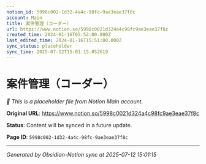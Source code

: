 ```yaml
---
notion_id: 5998c002-1d32-4a4c-98fc-9ae3eae37f8c
account: Main
title: 案件管理（コーダー）
url: https://www.notion.so/5998c0021d324a4c98fc9ae3eae37f8c
created_time: 2024-01-16T05:52:00.000Z
last_edited_time: 2024-01-16T15:51:00.000Z
sync_status: placeholder
sync_time: 2025-07-12T15:01:15.052619
---
```


# 案件管理（コーダー）

*🔄 This is a placeholder file from Notion Main account.*

**Original URL**: https://www.notion.so/5998c0021d324a4c98fc9ae3eae37f8c

**Status**: Content will be synced in a future update.

**Page ID**: `5998c002-1d32-4a4c-98fc-9ae3eae37f8c`

---

*Generated by Obsidian-Notion sync at 2025-07-12 15:01:15*
